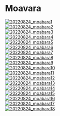 # Moavara

<p dir="auto"><a target="_blank" rel="noopener noreferrer" href="https://user-images.githubusercontent.com/22631075/249970473-5927bbcd-f021-415c-b625-fcbcc960eee0.png"><img src="https://user-images.githubusercontent.com/22631075/249970473-5927bbcd-f021-415c-b625-fcbcc960eee0.png" alt="20220824_moabara1" style="max-width: 100%;"></a><br>
<a target="_blank" rel="noopener noreferrer" href="https://user-images.githubusercontent.com/22631075/249970493-0d145c2d-e318-45c7-a2bf-5e9fa7eecaa8.png"><img src="https://user-images.githubusercontent.com/22631075/249970493-0d145c2d-e318-45c7-a2bf-5e9fa7eecaa8.png" alt="20220824_moabara2" style="max-width: 100%;"></a><br>
<a target="_blank" rel="noopener noreferrer" href="https://user-images.githubusercontent.com/22631075/249970497-37c30ef1-9ef5-4f35-8410-dacb0133a542.png"><img src="https://user-images.githubusercontent.com/22631075/249970497-37c30ef1-9ef5-4f35-8410-dacb0133a542.png" alt="20220824_moabara3" style="max-width: 100%;"></a><br>
<a target="_blank" rel="noopener noreferrer" href="https://user-images.githubusercontent.com/22631075/249970500-603543c8-faa6-4d33-8ef0-8a504d9f55b0.png"><img src="https://user-images.githubusercontent.com/22631075/249970500-603543c8-faa6-4d33-8ef0-8a504d9f55b0.png" alt="20220824_moabara4" style="max-width: 100%;"></a><br>
<a target="_blank" rel="noopener noreferrer" href="https://user-images.githubusercontent.com/22631075/249970506-c6cbdd30-31fa-4644-b6a4-7252278030bb.png"><img src="https://user-images.githubusercontent.com/22631075/249970506-c6cbdd30-31fa-4644-b6a4-7252278030bb.png" alt="20220824_moabara5" style="max-width: 100%;"></a><br>
<a target="_blank" rel="noopener noreferrer" href="https://user-images.githubusercontent.com/22631075/249970510-de7d21df-1751-4eb1-a0bf-003cfe6de62b.png"><img src="https://user-images.githubusercontent.com/22631075/249970510-de7d21df-1751-4eb1-a0bf-003cfe6de62b.png" alt="20220824_moabara6" style="max-width: 100%;"></a><br>
<a target="_blank" rel="noopener noreferrer" href="https://user-images.githubusercontent.com/22631075/249970515-dd102c4f-a1e3-401a-b8e2-e6d987cf6ed8.png"><img src="https://user-images.githubusercontent.com/22631075/249970515-dd102c4f-a1e3-401a-b8e2-e6d987cf6ed8.png" alt="20220824_moabara7" style="max-width: 100%;"></a><br>
<a target="_blank" rel="noopener noreferrer" href="https://user-images.githubusercontent.com/22631075/249970517-eac81ed2-3207-4be7-8793-f1a1b3cec36f.png"><img src="https://user-images.githubusercontent.com/22631075/249970517-eac81ed2-3207-4be7-8793-f1a1b3cec36f.png" alt="20220824_moabara8" style="max-width: 100%;"></a><br>
<a target="_blank" rel="noopener noreferrer" href="https://user-images.githubusercontent.com/22631075/249970519-883e8904-a1ed-4c08-a78b-3d8533396ba8.png"><img src="https://user-images.githubusercontent.com/22631075/249970519-883e8904-a1ed-4c08-a78b-3d8533396ba8.png" alt="20220824_moabara9" style="max-width: 100%;"></a><br>
<a target="_blank" rel="noopener noreferrer" href="https://user-images.githubusercontent.com/22631075/249970520-4e0191c5-48ca-4d93-9817-d6e7e1c0511e.png"><img src="https://user-images.githubusercontent.com/22631075/249970520-4e0191c5-48ca-4d93-9817-d6e7e1c0511e.png" alt="20220824_moabara10" style="max-width: 100%;"></a><br>
<a target="_blank" rel="noopener noreferrer" href="https://user-images.githubusercontent.com/22631075/249970522-020043ac-86f1-4f2b-9d13-2432f7d69280.png"><img src="https://user-images.githubusercontent.com/22631075/249970522-020043ac-86f1-4f2b-9d13-2432f7d69280.png" alt="20220824_moabara11" style="max-width: 100%;"></a><br>
<a target="_blank" rel="noopener noreferrer" href="https://user-images.githubusercontent.com/22631075/249970524-f3092787-851b-442d-afbf-5c0b70691900.png"><img src="https://user-images.githubusercontent.com/22631075/249970524-f3092787-851b-442d-afbf-5c0b70691900.png" alt="20220824_moabara12" style="max-width: 100%;"></a><br>
<a target="_blank" rel="noopener noreferrer" href="https://user-images.githubusercontent.com/22631075/249970526-5df61d7e-dd81-4e96-ac05-1d43a0d4fef7.png"><img src="https://user-images.githubusercontent.com/22631075/249970526-5df61d7e-dd81-4e96-ac05-1d43a0d4fef7.png" alt="20220824_moabara13" style="max-width: 100%;"></a><br>
<a target="_blank" rel="noopener noreferrer" href="https://user-images.githubusercontent.com/22631075/249970528-eeb6c586-ba60-4fb0-979d-49ab95c3cfe3.png"><img src="https://user-images.githubusercontent.com/22631075/249970528-eeb6c586-ba60-4fb0-979d-49ab95c3cfe3.png" alt="20220824_moabara14" style="max-width: 100%;"></a><br>
<a target="_blank" rel="noopener noreferrer" href="https://user-images.githubusercontent.com/22631075/249970532-53c6176b-2d32-44b6-a101-bade1c640965.png"><img src="https://user-images.githubusercontent.com/22631075/249970532-53c6176b-2d32-44b6-a101-bade1c640965.png" alt="20220824_moabara15" style="max-width: 100%;"></a><br>
<a target="_blank" rel="noopener noreferrer" href="https://user-images.githubusercontent.com/22631075/249970533-fb5abd91-076c-43cd-b288-82a245151d0a.png"><img src="https://user-images.githubusercontent.com/22631075/249970533-fb5abd91-076c-43cd-b288-82a245151d0a.png" alt="20220824_moabara16" style="max-width: 100%;"></a><br>
<a target="_blank" rel="noopener noreferrer" href="https://user-images.githubusercontent.com/22631075/249970534-e92d022c-521b-4605-8509-7f32d0379cc1.png"><img src="https://user-images.githubusercontent.com/22631075/249970534-e92d022c-521b-4605-8509-7f32d0379cc1.png" alt="20220824_moabara17" style="max-width: 100%;"></a><br>
<a target="_blank" rel="noopener noreferrer" href="https://user-images.githubusercontent.com/22631075/249970535-cca67397-a262-4533-a43a-933aafa87cde.png"><img src="https://user-images.githubusercontent.com/22631075/249970535-cca67397-a262-4533-a43a-933aafa87cde.png" alt="20220824_moabara18" style="max-width: 100%;"></a></p>
